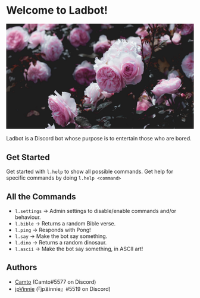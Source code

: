 # Welcome to Ladbot!

![ladbot avatar](./Images/Avatar.jpg)

Ladbot is a Discord bot whose purpose is to entertain those who are bored.

## Get Started 

Get started with `l.help` to show all possible commands. Get help for specific commands by doing `l.help <command>`

## All the Commands
 
* `l.settings` → Admin settings to disable/enable commands and/or behaviour.
* `l.bible` → Returns a random Bible verse. 
* `l.ping` → Responds with Pong!
* `l.say` → Make the bot say something.
* `l.dino` → Returns a random dinosaur.
* `l.ascii` → Make the bot say something, in ASCII art!

## Authors

* [Camto](https://github.com/Camto) (Camto#5577 on Discord)
* [jpVinnie](https://github.com/jpVinnie) (『jp⊻innie』#5519 on Discord)

